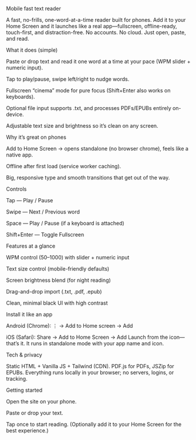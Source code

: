 Mobile fast text reader

A fast, no-frills, one-word-at-a-time reader built for phones. Add it to your Home Screen and it launches like a real app—fullscreen, offline-ready, touch-first, and distraction-free. No accounts. No cloud. Just open, paste, and read.

What it does (simple)

Paste or drop text and read it one word at a time at your pace (WPM slider + numeric input).

Tap to play/pause, swipe left/right to nudge words.

Fullscreen “cinema” mode for pure focus (Shift+Enter also works on keyboards).

Optional file input supports .txt, and processes PDFs/EPUBs entirely on-device.

Adjustable text size and brightness so it’s clean on any screen.

Why it’s great on phones

Add to Home Screen → opens standalone (no browser chrome), feels like a native app.

Offline after first load (service worker caching).

Big, responsive type and smooth transitions that get out of the way.

Controls

Tap — Play / Pause

Swipe — Next / Previous word

Space — Play / Pause (if a keyboard is attached)

Shift+Enter — Toggle Fullscreen

Features at a glance

WPM control (50–1000) with slider + numeric input

Text size control (mobile-friendly defaults)

Screen brightness blend (for night reading)

Drag-and-drop import (.txt, .pdf, .epub)

Clean, minimal black UI with high contrast

Install it like an app

Android (Chrome): ⋮ → Add to Home screen → Add

iOS (Safari): Share → Add to Home Screen → Add
Launch from the icon—that’s it. It runs in standalone mode with your app name and icon.

Tech & privacy

Static HTML + Vanilla JS + Tailwind (CDN). PDF.js for PDFs, JSZip for EPUBs. Everything runs locally in your browser; no servers, logins, or tracking.

Getting started

Open the site on your phone.

Paste or drop your text.

Tap once to start reading.
(Optionally add it to your Home Screen for the best experience.)
